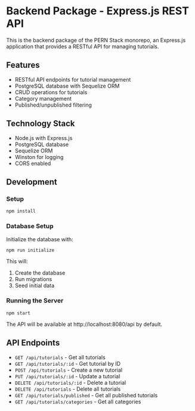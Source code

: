 # Backend Package - Express.js REST API

This is the backend package of the PERN Stack monorepo, an Express.js application that provides a RESTful API for managing tutorials.

## Features

- RESTful API endpoints for tutorial management
- PostgreSQL database with Sequelize ORM
- CRUD operations for tutorials
- Category management
- Published/unpublished filtering

## Technology Stack

- Node.js with Express.js
- PostgreSQL database
- Sequelize ORM
- Winston for logging
- CORS enabled

## Development

### Setup

```
npm install
```

### Database Setup

Initialize the database with:

```
npm run initialize
```

This will:
1. Create the database
2. Run migrations
3. Seed initial data

### Running the Server

```
npm start
```

The API will be available at http://localhost:8080/api by default.

## API Endpoints

- `GET /api/tutorials` - Get all tutorials
- `GET /api/tutorials/:id` - Get tutorial by ID
- `POST /api/tutorials` - Create a new tutorial
- `PUT /api/tutorials/:id` - Update a tutorial
- `DELETE /api/tutorials/:id` - Delete a tutorial
- `DELETE /api/tutorials` - Delete all tutorials
- `GET /api/tutorials/published` - Get all published tutorials
- `GET /api/tutorials/categories` - Get all categories 